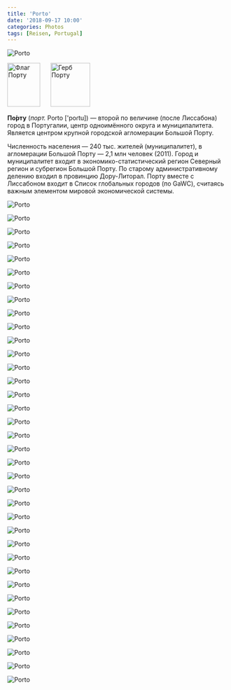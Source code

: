 ```yaml
---
title: 'Porto'
date: '2018-09-17 10:00'
categories: Photos
tags: [Reisen, Portugal]
---
```


<div class='preview'><img src='{{urls.media}}/PortoOK.jpg' alt='Porto'></div>

<img alt="Флаг Порту" src="https://upload.wikimedia.org/wikipedia/commons/thumb/f/f3/Pt-prt1.png/75px-Pt-prt1.png" width="75" height="100" class="thumbborder" srcset="https://upload.wikimedia.org/wikipedia/commons/thumb/f/f3/Pt-prt1.png/113px-Pt-prt1.png 1.5x, https://upload.wikimedia.org/wikipedia/commons/thumb/f/f3/Pt-prt1.png/150px-Pt-prt1.png 2x" data-file-width="261" data-file-height="347">      <img alt="Герб Порту" src="https://upload.wikimedia.org/wikipedia/commons/thumb/9/9d/PRT.png/90px-PRT.png" width="90" height="100" srcset="https://upload.wikimedia.org/wikipedia/commons/thumb/9/9d/PRT.png/135px-PRT.png 1.5x, https://upload.wikimedia.org/wikipedia/commons/thumb/9/9d/PRT.png/180px-PRT.png 2x" data-file-width="511" data-file-height="566">

**По́рту** (_порт._ Porto ['poɾtu]) — второй по величине (после Лиссабона) город в Португалии, центр одноимённого округа и муниципалитета. Является центром крупной городской агломерации Большой Порту.

Численность населения — 240 тыс. жителей (муниципалитет), в агломерации Большой Порту — 2,1 млн человек (2011). Город и муниципалитет входит в экономико-статистический регион Северный регион и субрегион Большой Порту. По старому административному делению входил в провинцию Дору-Литорал. Порту вместе с Лиссабоном входит в Список глобальных городов (по GaWC), считаясь важным элементом мировой экономической системы.

<a id='392f6ac15f140c8cdd048b1a3a6f61d6-800'></a>![Porto]({{urls.media}}/392f6ac15f140c8cdd048b1a3a6f61d6-800.jpg 'В старом городе')

<a id='cca4f66c19032f2e3aca6cacfce2012a-800'></a>![Porto]({{urls.media}}/cca4f66c19032f2e3aca6cacfce2012a-800.jpg 'Доска объявлений (Парад Пирожков)')

<a id='329577cb90d94f7efe755da8ea9ab502-800'></a>![Porto]({{urls.media}}/329577cb90d94f7efe755da8ea9ab502-800.jpg 'Фавелы у Эйфелева моста')

<a id='fce1a4aa74ddef833ba9ec9a1f4f9897-800'></a>![Porto]({{urls.media}}/fce1a4aa74ddef833ba9ec9a1f4f9897-800.jpg 'Рейсовый трамвай')

<a id='dd87fe94ab583bc806bab427342a081f-800'></a>![Porto]({{urls.media}}/dd87fe94ab583bc806bab427342a081f-800.jpg 'Еще один')

<a id='8a6eb367cb2ba711af707e49d6ed2d8a-800'></a>![Porto]({{urls.media}}/8a6eb367cb2ba711af707e49d6ed2d8a-800.jpg 'Чугунные герои города')

<a id='253c6c85968a6064e56f18e5ce81d817-800'></a>![Porto]({{urls.media}}/253c6c85968a6064e56f18e5ce81d817-800.jpg 'Здесь признают каталонскую республику')

<a id='d38bd3cc0a333d835b08e0368b501e26-800'></a>![Porto]({{urls.media}}/d38bd3cc0a333d835b08e0368b501e26-800.jpg 'Жилые кварталы')

<a id='d1ec37307b0440c588ab3055c9b1b860-800'></a>![Porto]({{urls.media}}/d1ec37307b0440c588ab3055c9b1b860-800.jpg 'В пяти минутах ходьбы от центра')

<a id='c9a82df4226c5463a1749f5890cc48bb-800'></a>![Porto]({{urls.media}}/c9a82df4226c5463a1749f5890cc48bb-800.jpg 'На отшибе')

<a id='c01420532261d9a416e10b55d316d149-800'></a>![Porto]({{urls.media}}/c01420532261d9a416e10b55d316d149-800.jpg 'И еще')

<a id='138310d2b35bd3ef603f79ce37924443-800'></a>![Porto]({{urls.media}}/138310d2b35bd3ef603f79ce37924443-800.jpg 'Не парковаться!')

<a id='faf2fc7582e749eada4cc7b8253e4299-800'></a>![Porto]({{urls.media}}/faf2fc7582e749eada4cc7b8253e4299-800.jpg 'Уличная табличка')

<a id='4e04a9c13094ee9b3d05f7689a0dbdcb-800'></a>![Porto]({{urls.media}}/4e04a9c13094ee9b3d05f7689a0dbdcb-800.jpg 'Мальчик с оторванной башней и девочка с символом маскулинности вместо головы соединены герметичным разъемом')

<a id='7f1e6f9be563342d8e5e05a1942ba86c-800'></a>![Porto]({{urls.media}}/7f1e6f9be563342d8e5e05a1942ba86c-800.jpg 'Почти Лондон')

<a id='a30d6c3cf1eb4dd8e558ae66f46f0173-800'></a>![Porto]({{urls.media}}/a30d6c3cf1eb4dd8e558ae66f46f0173-800.jpg 'Задравши голову на набережной')

<a id='f4fe91035315885962e9d174655c1900-800'></a>![Porto]({{urls.media}}/f4fe91035315885962e9d174655c1900-800.jpg 'Кроме проводников')

<a id='64b6edf17375bbad754784a81b92aea7-800'></a>![Porto]({{urls.media}}/64b6edf17375bbad754784a81b92aea7-800.jpg 'Памятник изможденному Гагарину в Эшпозенде')

<a id='6d28e75dfc0be91f82f9a1d8ab457f5c-800'></a>![Porto]({{urls.media}}/6d28e75dfc0be91f82f9a1d8ab457f5c-800.jpg 'Гжель')

<a id='4dcc2193f1df91f3b31d44dc5923b1b6-800'></a>![Porto]({{urls.media}}/4dcc2193f1df91f3b31d44dc5923b1b6-800.jpg 'Вид на Дору')

<a id='5b5a99073ec761af0be0eb3dfa4bfec4-800'></a>![Porto]({{urls.media}}/5b5a99073ec761af0be0eb3dfa4bfec4-800.jpg 'Эйфелев мост')

<a id='f8a953405f388c0a3a869923a0feea48-800'></a>![Porto]({{urls.media}}/f8a953405f388c0a3a869923a0feea48-800.jpg 'Панно')

<a id='91a1d202d577ddb0e152e38e7326dd47-800'></a>![Porto]({{urls.media}}/91a1d202d577ddb0e152e38e7326dd47-800.jpg 'Храмы тоже нуждаются в ремонте')

<a id='7577d80d8886346b722ccc26555eccb0-800'></a>![Porto]({{urls.media}}/7577d80d8886346b722ccc26555eccb0-800.jpg 'Да́ли')

<a id='4482c981d88806da714932b40e7c5d41-800'></a>![Porto]({{urls.media}}/4482c981d88806da714932b40e7c5d41-800.jpg 'Высокий пешеход')

<a id='4968a16d52cff77eea8857188b3bfa46-800'></a>![Porto]({{urls.media}}/4968a16d52cff77eea8857188b3bfa46-800.jpg 'Левый берег Дору')

<a id='6b46e5a983dca58add79891f374927e2-800'></a>![Porto]({{urls.media}}/6b46e5a983dca58add79891f374927e2-800.jpg 'Вид с левого берега')

<a id='bddbca4605b4ba35d0736795bd2d12ed-800'></a>![Porto]({{urls.media}}/bddbca4605b4ba35d0736795bd2d12ed-800.jpg 'Табличка')

<a id='cebb8c40a46b1dfb2a887ecc5eeb17ad-800'></a>![Porto]({{urls.media}}/cebb8c40a46b1dfb2a887ecc5eeb17ad-800.jpg 'Еще одна')

<a id='88810cb58f7437be2a429c9f3199d0ed-800'></a>![Porto]({{urls.media}}/88810cb58f7437be2a429c9f3199d0ed-800.jpg 'Однажды в Америке')

<a id='81e4e735aeb545f51d8a8ace5d70a1f7-800'></a>![Porto]({{urls.media}}/81e4e735aeb545f51d8a8ace5d70a1f7-800.jpg 'Олдскульная пепельница')

<a id='bf364cf630fa746240d9bcdad3694b92-800'></a>![Porto]({{urls.media}}/bf364cf630fa746240d9bcdad3694b92-800.jpg 'В центре')

<a id='735b497d17d993918780ca21ab4635bf-800'></a>![Porto]({{urls.media}}/735b497d17d993918780ca21ab4635bf-800.jpg 'На набережной')

<a id='1d5c5d38358aed9594a6f0bc2ee2f61e-800'></a>![Porto]({{urls.media}}/1d5c5d38358aed9594a6f0bc2ee2f61e-800.jpg 'Кафедрал')

<a id='4d21cb2560e03a23117926254f611b68-800'></a>![Porto]({{urls.media}}/4d21cb2560e03a23117926254f611b68-800.jpg 'Урна')

<a id='917019fcbae957408da7d9c656ce7168-800'></a>![Porto]({{urls.media}}/917019fcbae957408da7d9c656ce7168-800.jpg 'Роналду и его пять золотых шаров')
